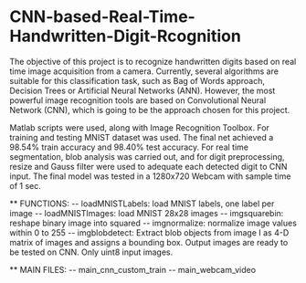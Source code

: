 # CNN-based-Real-Time-Handwritten-Digit-Rcognition
The objective of this project is to recognize handwritten digits based on real time image acquisition from a camera. 
Currently, several algorithms are suitable for this classification task, such as Bag of Words approach, Decision Trees or 
Artificial Neural Networks (ANN). However, the most powerful image recognition tools are based on Convolutional Neural 
Network (CNN), which is going to be the approach chosen for this project. 

Matlab scripts were used, along with Image Recognition Toolbox. For training and testing MNIST dataset was used. 
The final net achieved a 98.54% train accuracy and 98.40% test accuracy. For real time segmentation, blob analysis 
was carried out, and for digit preprocessing, resize and Gauss filter were used to adequate each detected digit to 
CNN input. The final model was tested in a 1280x720 Webcam with sample time of 1 sec.

** FUNCTIONS:
-- loadMNISTLabels: load MNIST labels, one label per image
-- loadMNISTImages: load MNIST 28x28 images
-- imgsquarebin:    reshape binary image into squared
-- imgnormalize:    normalize image values within 0 to 255
-- imgblobdetect:   Extract blob objects from image I as 4-D matrix of images and assigns a bounding box. Output images are                       ready to be tested on CNN. Only uint8 input images.

** MAIN FILES:
-- main_cnn_custom_train
-- main_webcam_video


